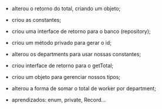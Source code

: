 - alterou o retorno do total, criando um objeto;
- criou as constantes;
- criou uma interface de retorno para o banco (repository);
- criou um método privado para gerar o id;
- alterou os departments para usar nossas constantes;
- criou interface de retorno para o getTotal;
- criou um objeto para gerenciar nossos tipos;
- alterou a forma de somar o total de worker por department;

- aprendizados: enum, private, Record...
